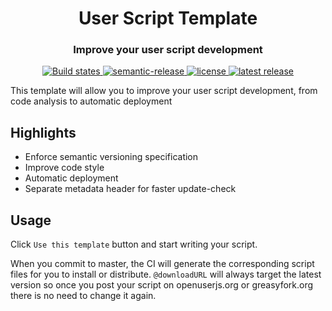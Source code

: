 <h1 align="center" style="border-bottom:none;">User Script Template</h1>
<h3 align="center">Improve your user script development</h3>
<p align="center">
  <a href="https://github.com/MrMarble/userscript-template/actions/workflows/release.yml">
    <img alt="Build states" src="https://github.com/MrMarble/userscript-template/actions/workflows/release.yml/badge.svg">
  </a>
  <a href="#badge">
    <img alt="semantic-release" src="https://img.shields.io/badge/%20%20%F0%9F%93%A6%F0%9F%9A%80-semantic--release-e10079.svg">
  </a>
  <a href="#badge">
    <img alt="license" src="https://img.shields.io/github/license/MrMarble/userscript-template">
  </a>
  <a href="https://github.com/MrMarble/userscript-template/releases/latest">
    <img alt="latest release" src="https://img.shields.io/github/v/release/MrMarble/userscript-template">
  </a>
</p>

This template will allow you to improve your user script development, from code analysis to automatic deployment

## Highlights

- Enforce semantic versioning specification
- Improve code style
- Automatic deployment
- Separate metadata header for faster update-check

## Usage

Click `Use this template` button and start writing your script.

When you commit to master, the CI will generate the corresponding script files for you to install or distribute. `@downloadURL` will always target the latest version so once you post your script on openuserjs.org or greasyfork.org there is no need to change it again.
